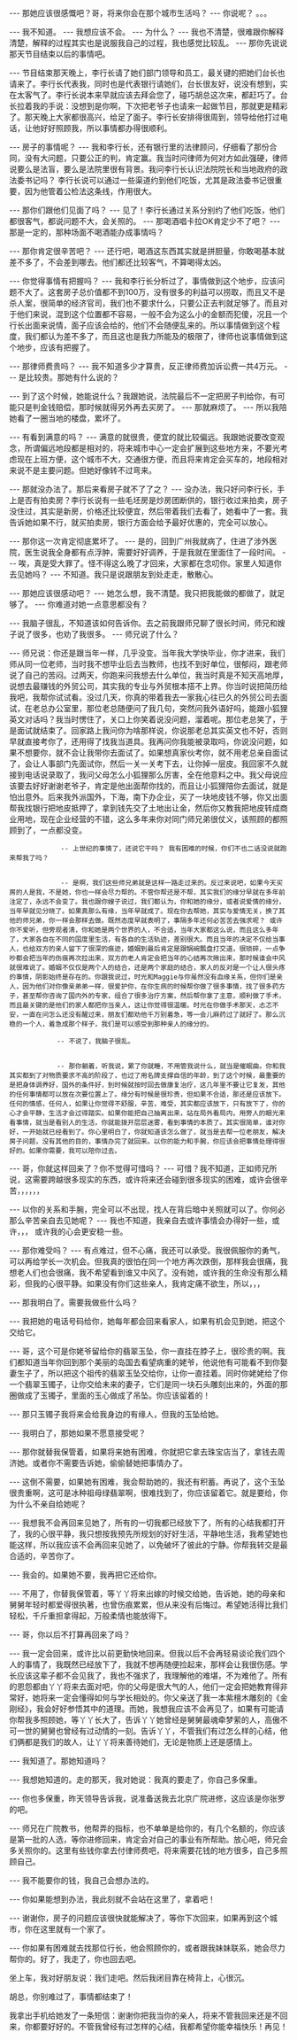 
 ---  那她应该很感慨吧？哥，将来你会在那个城市生活吗？
---  你说呢？ 。。。 

 
---  我不知道。
---  我想应该不会。
---  为什么？
---  我也不清楚，很难跟你解释清楚，解释的过程其实也是说服我自己的过程，我也感觉比较乱。
---  那你先说说那天节目结束以后的事情吧。
 
 
---  节目结束那天晚上，李行长请了她们部门领导和员工，最关键的把她们台长也请来了。李行长代表我，同时也是代表银行请她们，台长很友好，说没有想到，实在太客气了。李行长说本来早就应该去拜会您了，碰巧胡总这次来，都赶巧了。台长拉着我的手说：没想到是你啊，下次把老爷子也请来一起做节目，那就更是精彩了。那天晚上大家都很高兴，给足了面子。李行长安排得很周到，领导给他打过电话，让他好好照顾我，所以事情都办得很顺利。

 
---  房子的事情呢？
---  我和李行长，还有银行里的法律顾问，仔细看了那份合同，没有大问题，只要公正的判，肯定赢。我当时问律师为何对方如此强硬，律师说要么是法盲，要么是法院里很有背景。我问李行长认识法院院长和当地政府的政法委书记吗？ 李行长说可以通过一些渠道约到他们吃饭，尤其是政法委书记很重要，因为他管着公检法这条线，作用很大。

 
---  那你们跟他们见面了吗？
---  见了！李行长通过关系分别约了他们吃饭，他们都很客气，都说问题不大，会关照的。
---  那喝酒唱卡拉OK肯定少不了吧？
---  那是一定的，那种场面不喝酒能办成事情吗？

 
---  那你肯定很辛苦吧？
---  还行吧，喝酒这东西其实就是拼胆量，你敢喝基本就差不多了，不会差到哪去。他们都还比较客气，不算喝得太凶。

 
---  你觉得事情有把握吗？
---  我和李行长分析过了，事情做到这个地步，应该问题不大了。这套房子总价值都不到100万，没有很多的利益可以捞取，而且又不是杀人案，很简单的经济官司，我们也不要求什么，只要公正去判就足够了。而且对于他们来说，混到这个位置都不容易，一般不会为这么小的金额而犯傻，况且一个行长出面来说情，面子应该会给的，他们不会随便乱来的。所以事情做到这个程度，我们都认为差不多了，而且这也是我力所能及的极限了，律师也说事情做到这个地步，应该有把握了。

 
---  那律师费贵吗？
---  我不知道多少才算贵，反正律师费加诉讼费一共4万元。
---  是比较贵。那她有什么说的？

 
---  到了这个时候，她能说什么？我跟她说，法院最后不一定把房子判给你，有可能只是判金钱赔偿，那时候就得另外再去买房了。
---  那就麻烦了。
---  所以我陪她看了一圈当地的楼盘，累坏了。

---  有看到满意的吗？
---  满意的就很贵，便宜的就比较偏远。我跟她说要改变观念，所谓偏远地段都是相对的，将来城市中心一定会扩展到这些地方来，不要光考虑现在上班方便，这个城市不大，交通很方便，而且将来肯定会买车的，地段相对来说不是主要问题。但她好像转不过弯来。

 
---  那就没办法了。那后来看房子就不了了之？
---  没办法，我只好问李行长，手上是否有拍卖房？李行长说有一些毛坯房是炒房团断供的，银行收过来拍卖，房子没住过，其实是新房，价格还比较便宜，然后带着我们去看了，她看中了一套。我告诉她如果不行，就买拍卖房，银行方面会给予最好优惠的，完全可以放心。

 
---  那你这一次肯定彻底累坏了。
---  是的，回到广州我就病了，住进了涉外医院，医生说我全身都有点浮肿，需要好好调养，于是我就在里面住了一段时间。
---  唉，真是受大罪了。怪不得这么晚了才回来，大家都在念叨你。家里人知道你去见她吗？
---  不知道。我只是说跟朋友到处走走，散散心。

 
---  那她应该很感动吧？
---  她怎么想，我不清楚。我只把我能做的都做了，就足够了。
---  你难道对她一点意思都没有？

 
---  我脑子很乱，不知道该如何告诉你。去之前我跟师兄聊了很长时间，师兄和嫂子说了很多，也劝了我很多。
---  师兄说了什么？
 
 
---  师兄说：你还是跟当年一样，几乎没变。当年我大学快毕业，你才进来，我们师从同一位老师，当时我不想毕业后去当教师，也找不到好单位，很郁闷，跟老师说了自己的苦闷。过两天，你跑来问我想去什么单位，我当时真是不知天高地厚，说想去最赚钱的外贸公司，其实我的专业与外贸根本搭不上界。你当时说把简历给我吧，我帮你试试看。没过几天，你真的带着我去一家我心往已久的外贸公司去面试，在老总办公室里，那位老总随便问了我几句，突然问我外语好吗，能跟小狐狸英文对话吗？我当时愣住了，关口上你笑着说没问题，溜着呢。那位老总笑了，于是面试就结束了。回家路上我问你为啥那样说，你说那老总其实英文也不好，否则早就直接考你了，还用得了找我当道具。我再问你我能被录取吗，你说没问题，如果不想要你，就不会让我带你去面试了。如果想真家伙考你，就不用老总亲自面试了，会让人事部门先面试你，然后一关一关考下去，让你掉一层皮。我回家不久就接到电话说录取了，我问父母怎么小狐狸那么厉害，全在他意料之中。我父母说应该要去好好谢谢老爷子，肯定是他出面帮你找的，而且让小狐狸陪你去面试，就是怕出意外。后来我外派国外，下海，南下办企业，买了一块地皮钱不够，你又出面帮我找银行把地皮抵押了，拿到钱先交了土地出让金，然后你又教我把地皮转成商业用地，现在企业经营的不错，这么多年来你对同门师兄弟很仗义，该照顾的都照顾到了，一点都没变。

 
                 -- 上世纪的事情了，还说它干吗？ 我有困难的时候，你们不也二话没说就跑来帮我了吗？

 
                 -- 是啊，我们这些师兄弟就是这样一路走过来的。反过来说吧，如果今天买房的人是我，不是她，你也一样会尽力帮的。不管你帮还是不帮，其实我们的缘分早就在多年前注定了，永远不会变了。我也跟你嫂子说过，我们都认为，你和她的缘分，或者说爱情的缘分，当年早就见分晓了。如果真那么有缘，当年早就成了。现在你去帮她，其实与爱情无关，换了其他的师兄弟，你一样会那样去做。既然态度早就表明了，事隔多年还何必苦苦去强求呢？ 或许你不爱听，但旁观者清，你和她是两个世界的人，不合适，当年大家都这么说，而且这么多年了，大家各自在不同的国度里生活，有各自的生活轨迹，差别很大。而且当年的决定不仅给当事人，也给双方的亲人留下了很深的痕迹，婚姻到最后肯定是跟锅碗瓢盘打交道，很琐碎，一点争吵都会把当年的伤痕再次拉出来，双方的老人肯定会把当年的心结再次揪出来，那时候谁会中风就很难说了。婚姻不仅仅是两个人的结合，还是两个家庭的结合，家人的反对是一个让人很头疼的事情，阴影始终是存在的。你跟我说过，时光和Maggie与你虽然没有血缘关系，但你们是亲人，因为他们对你像亲弟弟一样，很爱护你，在你生病的时候帮你做了很多事情，找了很多药方子，甚至帮你咨询了国内外的专家，组合了很多治疗方案，然后帮你拿了主意，顺利做了手术，而且最关键的是他们的家人都把你当亲人，这让你觉得很温暖。时光在你做手术那天，忐忑不安，一直在问怎么还没有醒过来，朋友们都劝他千万别着急，等一会儿麻药过了就好了。那么沉稳的一个人，着急成那个样子，我们是可以感受到那种亲人的缘分的。
 
                -- 不说了，我脑子很乱。

     
                -- 那你躺着，听我说，累了你就睡，不用管我说什么，就当是催眠曲。你和我其实都到了对物质要求不高的阶段了，也过了用名牌支撑自信的年龄，到了这个时候，最重要的是把身体调养好，国外的条件好，到时候就按时回去做康复治疗，这几年里不要让它复发，其他的任何事情都可以放在次要位置上了。缘分有时候是很珍贵，但如果不合适，那还是应该放下。任何的情感，任何人，如果让你觉得不舒服，辛苦，难受，其实都应该放下，只有放下了，你的心才会平静，生活才会过得踏实。如果你能把自己抽离出来，站在局外看局内，用旁人的眼光来看事情，就当是看别人的生活，你就能拨开层层迷雾，看到事情的本质了。其实很简单，谁对你好，一开始就已经看到了。你心里明白了，你就知道该怎么做了，就当是去帮一位老朋友，解决房子问题，没有其他的目的，事情办完了就回来。以你的能力和手腕，你应该会把事情处理得很好的。如果你需要，我可以陪你过去。
 

 
---  哥，你就这样回来了？你不觉得可惜吗？
---  可惜？我不知道，正如师兄所说，这需要跨越很多现实的东西，或许将来还会碰到很多现实的困难，或许会很辛苦，，，，，，

---  以你的关系和手腕，完全可以不出现，找人在背后暗中关照就可以了。你何必那么辛苦亲自去见她呢？
---  我也不知道，我亲自去或许事情会办得好一些，或许，，， 或许我的心会更安稳一些。
 

---  那你难受吗？
---  有点难过，但不心痛，我还可以承受。我很佩服你的勇气，可以再给学长一次机会。但我真的很怕在同一个地方再次跌倒，那样我会很痛，我想老人们也会很痛，我不希望看到谁又中风了。没有她，或许我的生命没有那么精彩，但我的心很平静。如果没有你们这些亲人，我肯定痛不欲生，所以，，，

 
---  那我明白了。需要我做些什么吗？
 
 
---  我把她的电话号码给你，她每年都会回来看家人，如果有机会见到她，把这个交给它。

---  哥，这个可是你姥爷留给你的翡翠玉坠，你一直挂在脖子上，很珍贵的啊。我们都知道当年你回到那个美丽的岛国去看望病重的姥爷，他说他有可能看不到你娶妻生子了，所以把这个祖传的翡翠玉坠交给你，让你一直挂着。同时你姥姥给了你一个翡翠玉镯子，让你交给未来的妻子，它们是同一块石头雕刻出来的，外面的那圈做成了玉镯子，里面的玉心做成了吊坠。你应该留着的！


---  那只玉镯子我将来会给我身边的有缘人，但我的玉坠给她。

---  我明白了，那她如果不愿意接受呢？

---  那你就替我保管着，如果将来她有困难，你就把它拿去珠宝店当了，拿钱去周济她。或者你不需要告诉她，偷偷替她把事情办了。

---  这倒不需要，如果她有困难，我会帮助她的，我还有积蓄。再说了，这个玉坠很贵重啊，这可是冰种祖母绿翡翠啊，很难找到了，你应该留着它。就是要给，你为什么不亲自给她呢？


---  我想我不会再回来见她了，所有的一切我都已经放下了，所有的心结我都打开了，我的心很平静，我只想按我预先所规划的好好生活，平静地生活，我希望她也能这样，所以我应该不会再回来见她了，以免破坏了彼此的宁静。你帮我转交是最合适的，辛苦你了。

---  我会的。如果她不要，我再把它还给你。

---  不用了，你替我保管着，等丫丫将来出嫁的时候交给她，告诉她，她的母亲和舅舅年轻时都爱得很执著，也曾伤痕累累，但从来没有后悔过。希望她活得比我们轻松，千斤重担拿得起，万般柔情也能放得下。

---  哥，你以后不打算再回来了吗？


---  我一定会回来，或许比以前更勤快地回来。但我以后不会再轻易谈论我们四个人的事情了，我既然已经放下了，我就不想再随便捡起来，那样会让我很伤感。学长应该这辈子都不会见我了，我也不强求了，我理解他的难堪，不为难他了。所有的恩怨都由丫丫将来去面对吧，你的父母是很大气的人，他们一定会把她教育得非常好，她将来一定会懂得如何与学长相处的。你父亲送了我一本紫檀木雕刻的《金刚经》，我会好好参悟其中的道理。而她，我想我应该不会再见了，如果有可能请你帮我多照顾她，等丫丫长大了，告诉丫丫她曾经是舅舅最魂牵梦萦的人，高傲不可一世的舅舅也曾经有过动情的一刻。告诉丫丫，不管我们有过怎么样的心结，他们俩都是我们的故人，让丫丫将来善待她们，无论是物质上还是感情上。

 
---  我知道了。那她知道吗？

---  我想她知道的。走的那天，我对她说：我真的要走了，你自己多保重。

---  你也多保重，昨天领导告诉我，说准备送我去北京广院进修，这应该是你张罗的吧。

---  师兄在广院教书，他帮弄的指标，也不单单是给你的，有几个名额的，你应该是第一批的人选，等你进修回来，肯定会对自己的事业有所帮助。放心吧，师兄会多关照你的。这里有些钱你拿去付律师费吧，将来需要花钱的地方很多，自己多照顾自己。

 
---  我不能要你的钱，我自己会想办法的。
 
---  你如果能想到办法，我此刻就不会站在这里了，拿着吧！

---  谢谢你，房子的问题应该很快就能解决了，等你下次回来，如果再到这个城市，你在这里就有一个家了。

---  你如果有困难就去找那位行长，他会照顾你的，或者跟我妹妹联系，她会尽力帮你的。好了，我走了，你也回去吧。

坐上车，我对好朋友说：我们走吧。然后我闭目靠在椅背上，心很沉。

胡总，你别难过了，事情都结束了！

我拿出手机给她发了一条短信：谢谢你把我当你的亲人，将来不管我回来还是不回来，你都要好好的。不管我曾经有过怎样的心结，我都希望你能幸福快乐！再见！

 
